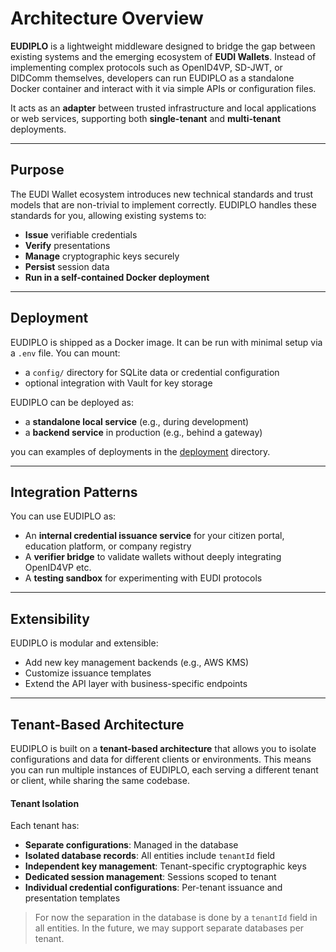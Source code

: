 # Architecture Overview

**EUDIPLO** is a lightweight middleware designed to bridge the gap between
existing systems and the emerging ecosystem of **EUDI Wallets**. Instead of
implementing complex protocols such as OpenID4VP, SD-JWT, or DIDComm themselves,
developers can run EUDIPLO as a standalone Docker container and interact with it
via simple APIs or configuration files.

It acts as an **adapter** between trusted infrastructure and local applications
or web services, supporting both **single-tenant** and **multi-tenant**
deployments.

---

## Purpose

The EUDI Wallet ecosystem introduces new technical standards and trust models
that are non-trivial to implement correctly. EUDIPLO handles these standards for
you, allowing existing systems to:

- **Issue** verifiable credentials
- **Verify** presentations
- **Manage** cryptographic keys securely
- **Persist** session data
- **Run in a self-contained Docker deployment**

---

## Deployment

EUDIPLO is shipped as a Docker image. It can be run with minimal setup via a
`.env` file. You can mount:

- a `config/` directory for SQLite data or credential configuration
- optional integration with Vault for key storage

EUDIPLO can be deployed as:

- a **standalone local service** (e.g., during development)
- a **backend service** in production (e.g., behind a gateway)

you can examples of deployments in the
[deployment](https://github.com/cre8/eudiplo/tree/main/deployment) directory.

---

## Integration Patterns

You can use EUDIPLO as:

- An **internal credential issuance service** for your citizen portal, education
  platform, or company registry
- A **verifier bridge** to validate wallets without deeply integrating OpenID4VP
  etc.
- A **testing sandbox** for experimenting with EUDI protocols

---

## Extensibility

EUDIPLO is modular and extensible:

- Add new key management backends (e.g., AWS KMS)
- Customize issuance templates
- Extend the API layer with business-specific endpoints

---

## Tenant-Based Architecture

EUDIPLO is built on a **tenant-based architecture** that allows you to isolate
configurations and data for different clients or environments. This means you
can run multiple instances of EUDIPLO, each serving a different tenant or
client, while sharing the same codebase.

#### Tenant Isolation

Each tenant has:

- **Separate configurations**: Managed in the database
- **Isolated database records**: All entities include `tenantId` field
- **Independent key management**: Tenant-specific cryptographic keys
- **Dedicated session management**: Sessions scoped to tenant
- **Individual credential configurations**: Per-tenant issuance and presentation
  templates

> For now the separation in the database is done by a `tenantId` field in all
> entities. In the future, we may support separate databases per tenant.
